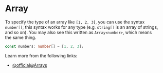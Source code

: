 # Array

To specify the type of an array like `[1, 2, 3]`, you can use the syntax `number[]`; this syntax works for any type (e.g. `string[]` is an array of strings, and so on). You may also see this written as `Array<number>`, which means the same thing.

```typescript
const numbers: number[] = [1, 2, 3];
```

Learn more from the following links:

- [@official@Arrays](https://www.typescriptlang.org/docs/handbook/2/everyday-types.html#arrays)
